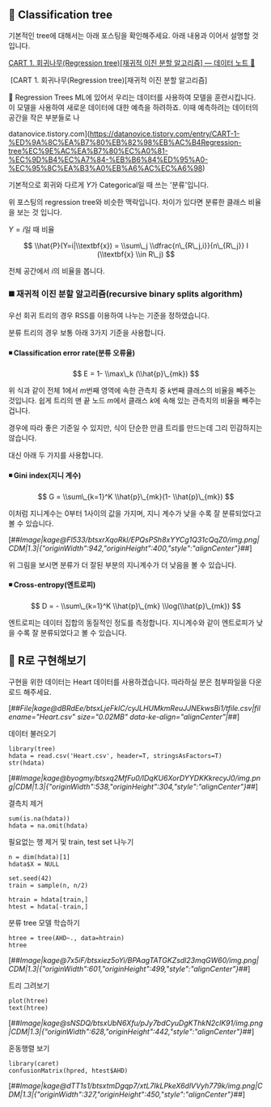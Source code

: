 ## 📌 Classification tree

기본적인 tree에 대해서는 아래 포스팅을 확인해주세요. 아래 내용과 이어서 설명할 것입니다.

[CART 1. 회귀나무(Regression tree)\[재귀적 이진 분할 알고리즘\] — 데이터 노트 📝](https://datanovice.tistory.com/entry/CART-1-%ED%9A%8C%EA%B7%80%EB%82%98%EB%AC%B4Regression-tree%EC%9E%AC%EA%B7%80%EC%A0%81-%EC%9D%B4%EC%A7%84-%EB%B6%84%ED%95%A0-%EC%95%8C%EA%B3%A0%EB%A6%AC%EC%A6%98)

 [CART 1. 회귀나무(Regression tree)\[재귀적 이진 분할 알고리즘\]

📌 Regression Trees ML에 있어서 우리는 데이터를 사용하여 모델을 훈련시킵니다. 이 모델을 사용하여 새로운 데이터에 대한 예측을 하려하죠. 이때 예측하려는 데이터의 공간을 작은 부분들로 나

datanovice.tistory.com](https://datanovice.tistory.com/entry/CART-1-%ED%9A%8C%EA%B7%80%EB%82%98%EB%AC%B4Regression-tree%EC%9E%AC%EA%B7%80%EC%A0%81-%EC%9D%B4%EC%A7%84-%EB%B6%84%ED%95%A0-%EC%95%8C%EA%B3%A0%EB%A6%AC%EC%A6%98)

기본적으로 회귀와 다르게 $Y$가 Categorical일 때 쓰는 '분류'입니다.

위 포스팅의 regression tree와 비슷한 맥락입니다. 차이가 있다면 분류한 클래스 비율을 보는 것 입니다.

$Y =i$일 때 비율

$$  
\\hat{P}(Y=i|\\textbf{x}) = \\sum\_j \\dfrac{n\_{R\_j,i}}{n\_{R\_j}} I (\\textbf{x} \\in R\_j)  
$$

전체 공간에서 $i$의 비율을 봅니다.

### ◼️ 재귀적 이진 분할 알고리즘(recursive binary splits algorithm)

우선 회귀 트리의 경우 RSS를 이용하여 나누는 기준을 정하였습니다.

분류 트리의 경우 보통 아래 3가지 기준을 사용합니다.

#### ◾ Classification error rate(분류 오류율)

$$  
E = 1- \\max\_k (\\hat{p}\_{mk})  
$$

위 식과 같이 전체 1에서 $m$번째 영역에 속한 관측치 중 $k$번째 클래스의 비율을 빼주는 것입니다. 쉽게 트리의 맨 끝 노드 $m$에서 클래스 $k$에 속해 있는 관측치의 비율을 빼주는 겁니다.

경우에 따라 좋은 기준일 수 있지만, 식이 단순한 만큼 트리를 만드는데 그리 민감하지는 않습니다.

대신 아래 두 가지를 사용합니다.

#### ◾ Gini index(지니 계수)

$$  
G = \\sum\_{k=1}^K \\hat{p}\_{mk}(1- \\hat{p}\_{mk})  
$$

이처럼 지니계수는 0부터 1사이의 값을 가지며, 지니 계수가 낮을 수록 잘 분류되었다고 볼 수 있습니다.

[##_Image|kage@Fl533/btsxrXqoRkl/EPQsPSh8xYYCg1Q31cQqZ0/img.png|CDM|1.3|{"originWidth":942,"originHeight":400,"style":"alignCenter"}_##]

위 그림을 보시면 분류가 더 잘된 부분의 지니계수가 더 낮음을 볼 수 있습니다.

#### ◾ Cross-entropy(엔트로피)

$$  
D = - \\sum\_{k=1}^K \\hat{p}\_{mk} \\log(\\hat{p}\_{mk})  
$$

엔트로피는 데이터 집합의 동질적인 정도를 측정합니다. 지니계수와 같이 엔트로피가 낮을 수록 잘 분류되었다고 볼 수 있습니다.

## 📌 R로 구현해보기

구현을 위한 데이터는 Heart 데이터를 사용하겠습니다. 따라하실 분은 첨부파일을 다운로드 해주세요.

[##_File|kage@dBRdEe/btsxLjeFkIC/cyJLHUMkmReuJJNEkwsBi1/tfile.csv|filename="Heart.csv" size="0.02MB" data-ke-align="alignCenter"|_##]

데이터 불러오기

```
library(tree)
hdata = read.csv('Heart.csv', header=T, stringsAsFactors=T)
str(hdata)
```

[##_Image|kage@byogmy/btsxq2MfFu0/lDqKU6XorDYYDKKkrecyJ0/img.png|CDM|1.3|{"originWidth":538,"originHeight":304,"style":"alignCenter"}_##]

결측치 제거

```
sum(is.na(hdata))
hdata = na.omit(hdata)
```

필요없는 행 제거 및 train, test set 나누기

```
n = dim(hdata)[1]
hdata$X = NULL

set.seed(42)
train = sample(n, n/2)

htrain = hdata[train,]
htest = hdata[-train,]
```

분류 tree 모델 학습하기

```
htree = tree(AHD~., data=htrain)
htree
```

[##_Image|kage@7x5iF/btsxiez5oYi/BPAagTATGKZsdl23mqGW60/img.png|CDM|1.3|{"originWidth":601,"originHeight":499,"style":"alignCenter"}_##]

트리 그려보기

```
plot(htree)
text(htree)
```

[##_Image|kage@sNSDQ/btsxUbN6Xfu/pJy7bdCyuDgKThkN2clK91/img.png|CDM|1.3|{"originWidth":628,"originHeight":442,"style":"alignCenter"}_##]

혼동행렬 보기

```
library(caret)
confusionMatrix(hpred, htest$AHD)
```

[##_Image|kage@dTT1s1/btsxtmDgqp7/xtL7IkLPkeX6dlVVyh779k/img.png|CDM|1.3|{"originWidth":327,"originHeight":450,"style":"alignCenter"}_##]
